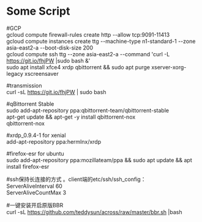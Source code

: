 # Some Script

#GCP  
gcloud compute firewall-rules create http --allow tcp:9091-11413  
gcloud compute instances create ttg --machine-type n1-standard-1 --zone asia-east2-a --boot-disk-size 200  
gcloud compute ssh ttg --zone asia-east2-a --command 'curl -L https://git.io/fhjPW |sudo bash &'  
sudo apt install xfce4 xrdp qbittorrent && sudo apt purge xserver-xorg-legacy xscreensaver

#transmission  
curl -sL https://git.io/fhjPW | sudo bash

#qBittorrent Stable  
sudo add-apt-repository ppa:qbittorrent-team/qbittorrent-stable  
apt-get update && apt-get -y install qbittorrent-nox  
qbittorrent-nox

#xrdp_0.9.4-1 for xenial  
add-apt-repository ppa:hermlnx/xrdp  

#firefox-esr for ubuntu  
sudo add-apt-repository ppa:mozillateam/ppa && sudo apt update && apt install firefox-esr

#ssh保持长连接的方式 。client端的etc/ssh/ssh_config：  
ServerAliveInterval 60  
ServerAliveCountMax 3  

#一键安装开启原版BBR  
curl -sL https://github.com/teddysun/across/raw/master/bbr.sh |bash  
